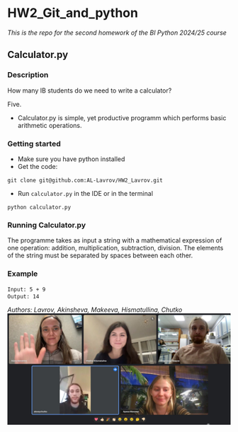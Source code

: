 # HW2_Git_and_python
*This is the repo for the second homework of the BI Python 2024/25 course*

## Calculator.py

### Description
How many IB students do we need to write a calculator?

Five.
- Calculator.py is simple, yet productive programm which performs basic arithmetic operations.

### Getting started
- Make sure you have python installed
- Get the code:  
```
git clone git@github.com:AL-Lavrov/HW2_Lavrov.git
```
- Run `calculator.py` in the IDE or in the terminal  
```
python calculator.py
```

### Running Calculator.py
The programme takes as input a string with a mathematical expression of one operation: addition, multiplication, subtraction, division. The elements of the string must be separated by spaces between each other. 

### Example
```
Input: 5 + 9
Output: 14
``` 
*Authors: Lavrov, Akinsheva, Makeeva, Hismatullina, Chutko*
![Image alt](marvelous_team.jpg)
